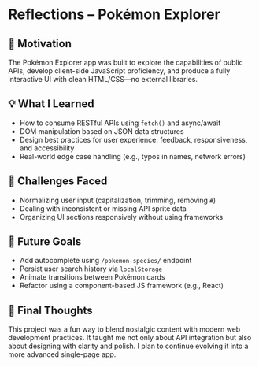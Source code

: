 # Reflections – Pokémon Explorer

## 🧠 Motivation

The Pokémon Explorer app was built to explore the capabilities of public APIs, develop client-side JavaScript proficiency, and produce a fully interactive UI with clean HTML/CSS—no external libraries.

## 💡 What I Learned

- How to consume RESTful APIs using `fetch()` and async/await
- DOM manipulation based on JSON data structures
- Design best practices for user experience: feedback, responsiveness, and accessibility
- Real-world edge case handling (e.g., typos in names, network errors)

## 🚧 Challenges Faced

- Normalizing user input (capitalization, trimming, removing `#`)
- Dealing with inconsistent or missing API sprite data
- Organizing UI sections responsively without using frameworks

## 🎯 Future Goals

- Add autocomplete using `/pokemon-species/` endpoint
- Persist user search history via `localStorage`
- Animate transitions between Pokémon cards
- Refactor using a component-based JS framework (e.g., React)

## 🧬 Final Thoughts

This project was a fun way to blend nostalgic content with modern web development practices. It taught me not only about API integration but also about designing with clarity and polish. I plan to continue evolving it into a more advanced single-page app.

